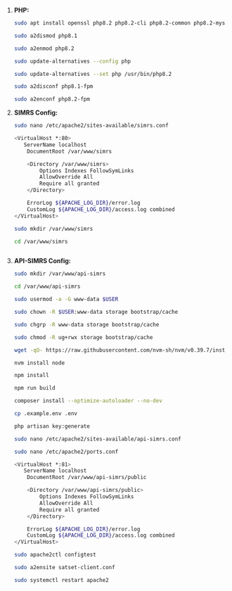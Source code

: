 1. **PHP:**
   ```bash
   sudo apt install openssl php8.2 php8.2-cli php8.2-common php8.2-mysql php8.2-zip php8.2-curl php8.2-gd php8.2-mbstring php8.2-xml php8.2-bcmath php8.2-fpm php8.2-phpdbg php8.2-cgi libphp8.2-embed libapache2-mod-php8.2 php8.2-json php8.2-tokenizer
   ```
   ```bash
   sudo a2dismod php8.1
   ```
   ```bash
   sudo a2enmod php8.2
   ```
   ```bash
   sudo update-alternatives --config php
   ```
   ```bash
   sudo update-alternatives --set php /usr/bin/php8.2
   ```
   ```bash
   sudo a2disconf php8.1-fpm
   ```
   ```bash
   sudo a2enconf php8.2-fpm
   ```
2. **SIMRS Config:**
   ```bash
   sudo nano /etc/apache2/sites-available/simrs.conf
   ```
   ```bash
   <VirtualHost *:80>
      ServerName localhost
       DocumentRoot /var/www/simrs

       <Directory /var/www/simrs>
           Options Indexes FollowSymLinks
           AllowOverride All
           Require all granted
       </Directory>

       ErrorLog ${APACHE_LOG_DIR}/error.log
       CustomLog ${APACHE_LOG_DIR}/access.log combined
   </VirtualHost>
   ```
   ```bash
   sudo mkdir /var/www/simrs
   ```
   ```bash
   cd /var/www/simrs
   ```
   ```bash
   
   ```
3. **API-SIMRS Config:**
   ```bash
   sudo mkdir /var/www/api-simrs
   ```
   ```bash
   cd /var/www/api-simrs
   ```
   ```bash
   sudo usermod -a -G www-data $USER
   ```
   ```bash
   sudo chown -R $USER:www-data storage bootstrap/cache
   ```
   ```bash
   sudo chgrp -R www-data storage bootstrap/cache
   ```
   ```bash
   sudo chmod -R ug+rwx storage bootstrap/cache
   ```
   ```bash
   wget -qO- https://raw.githubusercontent.com/nvm-sh/nvm/v0.39.7/install.sh | bash
   ```
   ```bash
   nvm install node
   ```
   ```bash
   npm install
   ```
   ```bash
   npm run build
   ```
   ```bash
   composer install --optimize-autoloader --no-dev
   ```
   ```bash
   cp .example.env .env
   ```
   ```bash
   php artisan key:generate
   ```
   ```bash
   sudo nano /etc/apache2/sites-available/api-simrs.conf
   ```
   ```bash
   sudo nano /etc/apache2/ports.conf
   ```
   ```bash
   <VirtualHost *:81>
      ServerName localhost
       DocumentRoot /var/www/api-simrs/public

       <Directory /var/www/api-simrs/public>
           Options Indexes FollowSymLinks
           AllowOverride All
           Require all granted
       </Directory>

       ErrorLog ${APACHE_LOG_DIR}/error.log
       CustomLog ${APACHE_LOG_DIR}/access.log combined
   </VirtualHost>
   ```
   ```bash
   sudo apache2ctl configtest
   ```
   ```bash
   sudo a2ensite satset-client.conf
   ```
   ```bash
   sudo systemctl restart apache2
   ```
   

